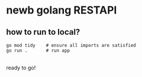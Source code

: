 # newb golang RESTAPI

## how to run to local?

```
go mod tidy    # ensure all imports are satisfied
go run .       # run app
```

<br/>
ready to go!
